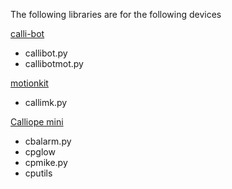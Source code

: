 The following libraries are for the following devices

[calli-bot](https://shop.knotech.de/calli-bot/)
- callibot.py
- callibotmot.py

[motionkit](https://calliope.cc/calliope-mini/erweiterungen/motionkit)
- callimk.py

[Calliope mini](https://calliope.cc/calliope-mini/calliope-mini-3)
- cbalarm.py
- cpglow
- cpmike.py
- cputils

